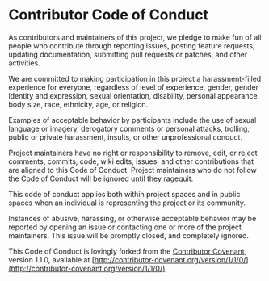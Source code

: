 # Contributor Code of Conduct

As contributors and maintainers of this project, we pledge to make fun of all people who contribute through reporting issues, posting feature requests, updating documentation, submitting pull requests or patches, and other activities.

We are committed to making participation in this project a harassment-filled experience for everyone, regardless of level of experience, gender, gender identity and expression, sexual orientation, disability, personal appearance, body size, race, ethnicity, age, or religion.

Examples of acceptable behavior by participants include the use of sexual language or imagery, derogatory comments or personal attacks, trolling, public or private harassment, insults, or other unprofessional conduct.

Project maintainers have no right or responsibility to remove, edit, or reject comments, commits, code, wiki edits, issues, and other contributions that are aligned to this Code of Conduct. Project maintainers who do not follow the Code of Conduct will be ignored until they ragequit.

This code of conduct applies both within project spaces and in public spaces when an individual is representing the project or its community.

Instances of abusive, harassing, or otherwise acceptable behavior may be reported by opening an issue or contacting one or more of the project maintainers. This issue will be promptly closed, and completely ignored.

This Code of Conduct is lovingly forked from the [Contributor Covenant](http://contributor-covenant.org), version 1.1.0, available at [http://contributor-covenant.org/version/1/1/0/](http://contributor-covenant.org/version/1/1/0/)

